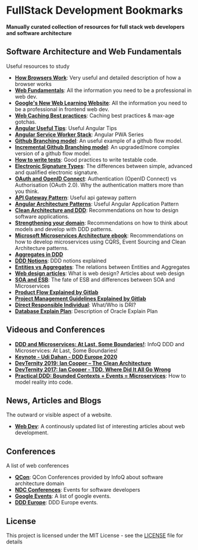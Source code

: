 # FullStack Development Bookmarks

**Manually curated collection of resources for full stack web developers and software architecture**

## Software Architecture and Web Fundamentals

Useful resources to study

+ **[How Browsers Work](https://www.html5rocks.com/en/tutorials/internals/howbrowserswork/)**: Very useful and detailed description of how a browser works
+ **[Web Fundamentals](https://developers.google.com/web/fundamentals)**: All the information you need to be a professional in web dev.
+ **[Google's New Web Learning Website](https://web.dev/learn/)**: All the information you need to be a professional in frontend web dev.
+ **[Web Caching Best practices](https://jakearchibald.com/2016/caching-best-practices/)**: Caching best practices & max-age gotchas.
+ **[Angular Useful Tips](https://blog.strongbrew.io/)**: Useful Angular Tips
+ **[Angular Service Worker Stack](https://blog.angular-university.io/service-workers/)**: Angular PWA Series
+ **[Github Branching model](https://nvie.com/posts/a-successful-git-branching-model/)**: An useful example of a github flow model.
+ **[Incremental Github Branching model](https://blog.logrocket.com/the-git-workflow-you-need-how-to-deal-with-multiple-teams-in-a-single-repository-faf5bb17a6e4/)**: An upgraded/more complex version of a github flow model.
+ **[How to write tests](http://misko.hevery.com/code-reviewers-guide/)**: Good practices to write testable code.
+ **[Electronic Signature Types](https://blog.signaturit.com/en/simple-e-signature-vs-advanced-e-signature-main-aspects-european-regulation)**: The differences between simple, advanced and qualified electronic signature.
+ **[OAuth and OpenID Connect](https://oauth.net/articles/authentication/)**: Authentication (OpenID Connect) vs Authorisation (OAuth 2.0). Why the authentication matters more than you think. 
+ **[API Gateway Pattern](https://docs.microsoft.com/en-us/dotnet/architecture/microservices/architect-microservice-container-applications/direct-client-to-microservice-communication-versus-the-api-gateway-pattern)**: Useful api gateway pattern
+ **[Angular Architecture Patterns](https://netmedia.io/dev/angular-architecture-patterns-high-level-project-architecture_5589)**: Useful Angular Application Pattern
+ **[Clean Architecture and DDD](https://github.com/Sairyss/domain-driven-hexagon)**: Recommendations on how to design software applications.
+ **[Strengthening your domain](https://lostechies.com/jimmybogard/2010/02/04/strengthening-your-domain-a-primer/)**: Recommendations on how to think about models and develop with DDD patterns.
+ **[Microsoft Microservices Architecture ebook](https://dotnet.microsoft.com/download/e-book/microservices-architecture/pdf)**: Recommendations on how to develop microservices using CQRS, Event Sourcing and Clean Architecture patterns.
+ **[Aggregates in DDD](https://gedgei.wordpress.com/2016/06/10/does-ddd-promote-large-aggregates/)**
+ **[DDD Notions](https://blog.sapiensworks.com/tags.html)**: DDD notions explained 
+ **[Entities vs Aggregates](https://lostechies.com/jimmybogard/2008/05/21/entities-value-objects-aggregates-and-roots/)**: The relations between Entities and Aggregates
+ **[Web design articles](https://xd.adobe.com/ideas/principles/web-design/)**: What is web design? Articles about web design
+ **[SOA and ESB](https://developer.ibm.com/articles/cl-lightweight-integration-1/)**: The fate of ESB and differences between SOA and Microservices
+ **[Product Flow Explained by Gitlab](https://about.gitlab.com/handbook/product-development-flow/)**
+ **[Project Management Guidelines Explained by Gitlab](https://about.gitlab.com/handbook/marketing/project-management-guidelines/)**
+ **[Direct Responsible Individual](https://about.gitlab.com/handbook/people-group/directly-responsible-individuals/)**: What/Who is DRI?
+ **[Database Explain Plan](https://oracle.readthedocs.io/en/latest/sql/plans/explain-plan.html)**: Description of Oracle Explain Plan
 
## Videous and Conferences
+ **[DDD and Microservices: At Last, Some Boundaries!](https://www.youtube.com/watch?v=sFCgXH7DwxM&t=2266s)**: InfoQ DDD and Microservices: At Last, Some Boundaries!
+ **[Keynote - Udi Dahan - DDD Europe 2020](https://www.youtube.com/watch?v=-iuMjjKQnhg&t=3281s)**
+ **[DevTernity 2019: Ian Cooper – The Clean Architecture](https://www.youtube.com/watch?v=SxJPQ5qXisw)**
+ **[DevTernity 2017: Ian Cooper - TDD, Where Did It All Go Wrong](https://www.youtube.com/watch?v=EZ05e7EMOLM)**
+ **[Practical DDD: Bounded Contexts + Events = Microservices](https://www.youtube.com/watch?v=Ab5-ebHja3o)**: How to model reality into code.

## News, Articles and Blogs

The outward or visible aspect of a website.

+ **[Web Dev](https://web.dev/blog/)**: A continously updated list of interesting articles about web development.

## Conferences

A list of web conferences

+ **[QCon](https://qconferences.com/)**: QCon Conferences provided by InfoQ about software architecture domain
+ **[NDC Conferences](https://ndcconferences.com/)**: Events for software developers
+ **[Google Events](https://developers.google.com/events)**: A list of google events.
+ **[DDD Europe](https://dddeurope.com/)**: DDD Europe events.


## License

This project is licensed under the MIT License - see the [LICENSE](LICENSE) file for details
